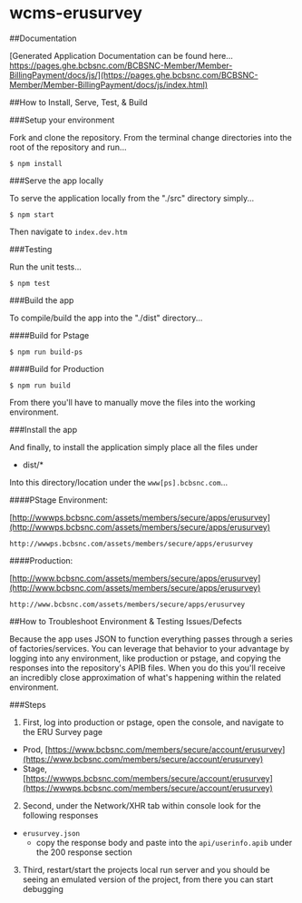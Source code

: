 # wcms-erusurvey

##Documentation

[Generated Application Documentation can be found here... https://pages.ghe.bcbsnc.com/BCBSNC-Member/Member-BillingPayment/docs/js/](https://pages.ghe.bcbsnc.com/BCBSNC-Member/Member-BillingPayment/docs/js/index.html)

##How to Install, Serve, Test, &amp; Build

###Setup your environment

Fork and clone the repository. From the terminal change directories into the root of the repository and run...

```
$ npm install
```

###Serve the app locally

To serve the application locally from the "./src" directory simply...

```
$ npm start
```

Then navigate to ```index.dev.htm```

###Testing

Run the unit tests...

```
$ npm test
```

###Build the app

To compile/build the app into the "./dist" directory... 

####Build for Pstage

```
$ npm run build-ps
```

####Build for Production

```
$ npm run build
```

From there you'll have to manually move the files into the working environment.


###Install the app

And finally, to install the application simply place all the files under

- dist/*

Into this directory/location under the ```www[ps].bcbsnc.com```...

####PStage Environment:

[http://wwwps.bcbsnc.com/assets/members/secure/apps/erusurvey](http://wwwps.bcbsnc.com/assets/members/secure/apps/erusurvey)

```
http://wwwps.bcbsnc.com/assets/members/secure/apps/erusurvey
```

####Production:

[http://www.bcbsnc.com/assets/members/secure/apps/erusurvey](http://www.bcbsnc.com/assets/members/secure/apps/erusurvey)

```
http://www.bcbsnc.com/assets/members/secure/apps/erusurvey
```

##How to Troubleshoot Environment & Testing Issues/Defects

Because the app uses JSON to function everything passes through a series of factories/services. You can leverage that 
behavior to your advantage by logging into any environment, like production or pstage, and copying the responses into the
repository's APIB files. When you do this you'll receive an incredibly close approximation of what's happening 
within the related environment.

###Steps
1. First, log into production or pstage, open the console, and navigate to the ERU Survey page
 - Prod, [https://www.bcbsnc.com/members/secure/account/erusurvey](https://www.bcbsnc.com/members/secure/account/erusurvey)
 - Stage, [https://wwwps.bcbsnc.com/members/secure/account/erusurvey](https://wwwps.bcbsnc.com/members/secure/account/erusurvey)
2. Second, under the Network/XHR tab within console look for the following responses
 - ```erusurvey.json```
   - copy the response body and paste into the ```api/userinfo.apib``` under the 200 response section
3. Third, restart/start the projects local run server and you should be seeing an emulated version of the project, from there you can start debugging